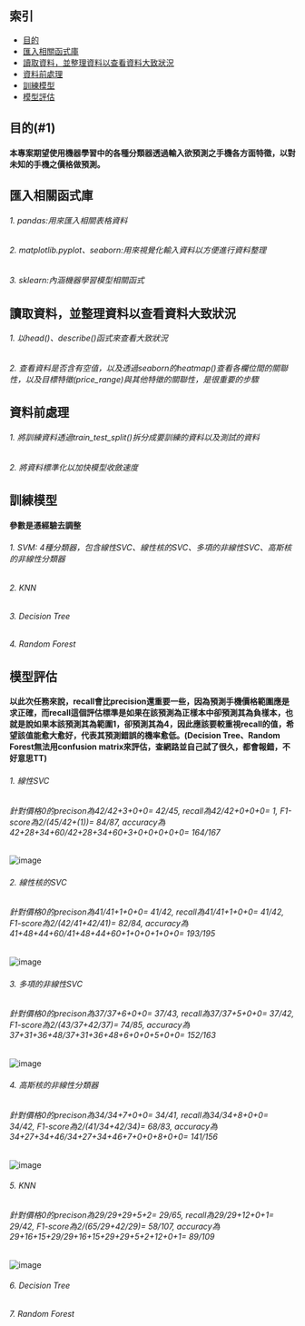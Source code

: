 ## 索引
* <a href='#1'>目的</a>
* <a href='#2'>匯入相關函式庫</a>
* <a href='#3'>讀取資料，並整理資料以查看資料大致狀況</a>
* <a href='#4'>資料前處理</a>
* <a href='#5'>訓練模型</a>
* <a href='#6'>模型評估</a>
## 目的(#1)
#### 本專案期望使用機器學習中的各種分類器透過輸入欲預測之手機各方面特徵，以對未知的手機之價格做預測。
## 匯入相關函式庫 
###### 1. pandas:用來匯入相關表格資料
###### 2. matplotlib.pyplot、seaborn:用來視覺化輸入資料以方便進行資料整理
###### 3. sklearn:內涵機器學習模型相關函式
## 讀取資料，並整理資料以查看資料大致狀況
###### 1. 以head()、describe()函式來查看大致狀況
###### 2. 查看資料是否含有空值，以及透過seaborn的heatmap()查看各欄位間的關聯性，以及目標特徵(price_range)與其他特徵的關聯性，是很重要的步驟
## 資料前處理
###### 1. 將訓練資料透過train_test_split()拆分成要訓練的資料以及測試的資料
###### 2. 將資料標準化以加快模型收斂速度
## 訓練模型
#### 參數是憑經驗去調整
###### 1. SVM: 4種分類器，包含線性SVC、線性核的SVC、多項的非線性SVC、高斯核的非線性分類器
###### 2. KNN
###### 3. Decision Tree
###### 4. Random Forest
## 模型評估
#### 以此次任務來說，recall會比precision還重要一些，因為預測手機價格範圍應是求正確，而recall這個評估標準是如果在該預測為正樣本中卻預測其為負樣本，也就是說如果本該預測其為範圍1，卻預測其為4，因此應該要較重視recall的值，希望該值能愈大愈好，代表其預測錯誤的機率愈低。(Decision Tree、Random Forest無法用confusion matrix來評估，查網路並自己試了很久，都會報錯，不好意思TT)
###### 1. 線性SVC
###### 針對價格0的precison為42/42+3+0+0= 42/45, recall為42/42+0+0+0= 1, F1-score為2/(45/42+(1))= 84/87, accuracy為42+28+34+60/42+28+34+60+3+0+0+0+0+0= 164/167
![image](https://user-images.githubusercontent.com/68068287/156771982-58aecbe7-a878-43cf-b31a-5deacd9d25dc.png)
###### 2. 線性核的SVC
###### 針對價格0的precison為41/41+1+0+0= 41/42, recall為41/41+1+0+0= 41/42, F1-score為2/(42/41+42/41)= 82/84, accuracy為41+48+44+60/41+48+44+60+1+0+0+1+0+0= 193/195
![image](https://user-images.githubusercontent.com/68068287/156772076-3c55df27-7c38-44b2-9297-4909ce8de7e8.png)
###### 3. 多項的非線性SVC
###### 針對價格0的precison為37/37+6+0+0= 37/43, recall為37/37+5+0+0= 37/42, F1-score為2/(43/37+42/37)= 74/85, accuracy為37+31+36+48/37+31+36+48+6+0+0+5+0+0= 152/163
![image](https://user-images.githubusercontent.com/68068287/156772115-d80e1b9a-b614-4110-acb4-59ddb5a66c13.png)
###### 4. 高斯核的非線性分類器
###### 針對價格0的precison為34/34+7+0+0= 34/41, recall為34/34+8+0+0= 34/42, F1-score為2/(41/34+42/34)= 68/83, accuracy為34+27+34+46/34+27+34+46+7+0+0+8+0+0= 141/156
![image](https://user-images.githubusercontent.com/68068287/156772151-7fab2ade-740c-418c-890f-a9ee6466979f.png)
###### 5. KNN
###### 針對價格0的precison為29/29+29+5+2= 29/65, recall為29/29+12+0+1= 29/42, F1-score為2/(65/29+42/29)= 58/107, accuracy為29+16+15+29/29+16+15+29+29+5+2+12+0+1= 89/109
![image](https://user-images.githubusercontent.com/68068287/156772271-b0e3d49d-dce9-4a65-bffe-32a9bc21e280.png)
###### 6. Decision Tree
###### 7. Random Forest

